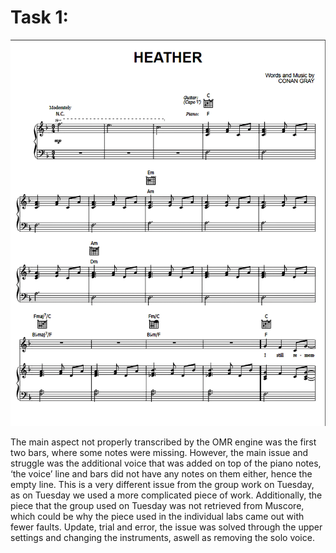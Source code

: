 # Task 1: 

![Alt Text](IMAGES/1_Original_Score.png)


The main aspect not properly transcribed by the OMR engine was the first two bars, where some notes were missing. However, the main issue and struggle was the additional voice that was added on top of the piano notes, ‘the voice’ line and bars did not have any notes on them either, hence the empty line. This is a very different issue from the group work on Tuesday, as on Tuesday we used a more complicated piece of work. Additionally, the piece that the group used on Tuesday was not retrieved from Muscore, which could be why the piece used in the individual labs came out with fewer faults. Update, trial and error,  the issue was solved through the upper settings and changing the instruments, aswell as removing the solo voice. 
